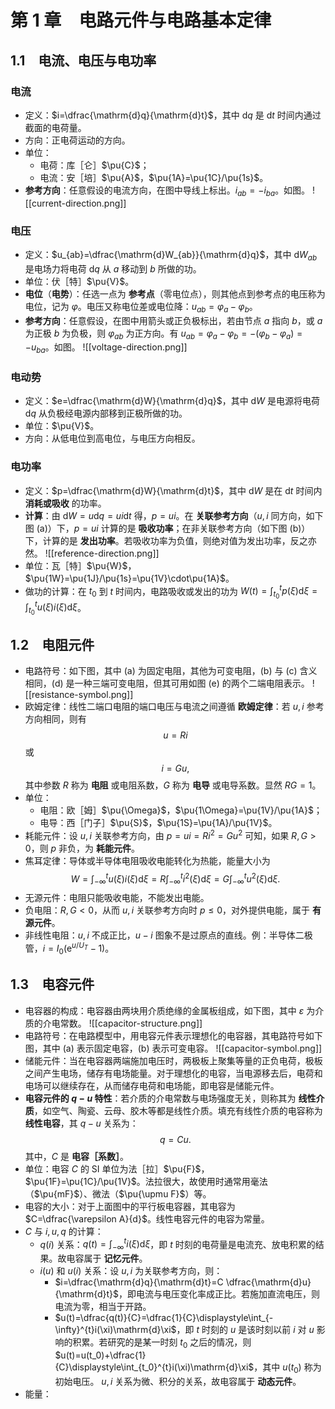 # 第 1 章　电路元件与电路基本定律
## 1.1　电流、电压与电功率
### 电流
- 定义：$i=\dfrac{\mathrm{d}q}{\mathrm{d}t}$，其中 $\mathrm{d}q$ 是 $\mathrm{d}t$ 时间内通过截面的电荷量。
- 方向：正电荷运动的方向。
- 单位：
	- 电荷：库［仑］$\pu{C}$；
	- 电流：安［培］$\pu{A}$，$\pu{1A}=\pu{1C}/\pu{1s}$。
- **参考方向**：任意假设的电流方向，在图中导线上标出。$i_{ab}=-i_{ba}$。如图。
  ![[current-direction.png]]
### 电压
- 定义：$u_{ab}=\dfrac{\mathrm{d}W_{ab}}{\mathrm{d}q}$，其中 $\mathrm{d}W_{ab}$ 是电场力将电荷 $\mathrm{d}q$ 从 $a$ 移动到 $b$ 所做的功。
- 单位：伏［特］$\pu{V}$。
- **电位**（**电势**）：任选一点为 **参考点**（零电位点），则其他点到参考点的电压称为电位，记为 $\varphi$。电压又称电位差或电位降：$u_{ab}=\varphi_a-\varphi_b$。
- **参考方向**：任意假设，在图中用箭头或正负极标出，若由节点 $a$ 指向 $b$，或 $a$ 为正极 $b$ 为负极，则 $\varphi_{ab}$ 为正方向。有 $u_{ab}=\varphi_a-\varphi_b=-(\varphi_b-\varphi_a)=-u_{ba}$。如图。
  ![[voltage-direction.png]]
### 电动势
- 定义：$e=\dfrac{\mathrm{d}W}{\mathrm{d}q}$，其中 $\mathrm{d}W$ 是电源将电荷 $\mathrm{d}q$ 从负极经电源内部移到正极所做的功。
- 单位：$\pu{V}$。
- 方向：从低电位到高电位，与电压方向相反。
### 电功率
- 定义：$p=\dfrac{\mathrm{d}W}{\mathrm{d}t}$，其中 $\mathrm{d}W$ 是在 $\mathrm{d}t$ 时间内 **消耗或吸收** 的功率。
- **计算**：由 $\mathrm{d}W=u \mathrm{d}q=ui \mathrm{d}t$ 得，$p=ui$。在 **关联参考方向**（$u,i$ 同方向，如下图 (a)）下，$p=ui$ 计算的是 **吸收功率**；在非关联参考方向（如下图 (b)）下，计算的是 **发出功率**。若吸收功率为负值，则绝对值为发出功率，反之亦然。
  ![[reference-direction.png]]
- 单位：瓦［特］$\pu{W}$，$\pu{1W}=\pu{1J}/\pu{1s}=\pu{1V}\cdot\pu{1A}$。
- 做功的计算：在 $t_0$ 到 $t$ 时间内，电路吸收或发出的功为 $W(t)=\displaystyle\int_{t_0}^{t}p(\xi)\mathrm{d}\xi=\displaystyle\int_{t_0}^{t}u(\xi)i(\xi)\mathrm{d}\xi$。
## 1.2　电阻元件

- 电路符号：如下图，其中 (a) 为固定电阻，其他为可变电阻，(b) 与 (c) 含义相同，(d) 是一种三端可变电阻，但其可用如图 (e) 的两个二端电阻表示。
  ![[resistance-symbol.png]]
- 欧姆定律：线性二端口电阻的端口电压与电流之间遵循 **欧姆定律**：若 $u,i$ 参考方向相同，则有 $$u=Ri$$或 $$i=Gu,$$其中参数 $R$ 称为 **电阻** 或电阻系数，$G$ 称为 **电导** 或电导系数。显然 $RG=1$。
- 单位：
	- 电阻：欧［姆］$\pu{\Omega}$，$\pu{1\Omega}=\pu{1V}/\pu{1A}$；
	- 电导：西［门子］$\pu{S}$，$\pu{1S}=\pu{1A}/\pu{1V}$。
- 耗能元件：设 $u,i$ 关联参考方向，由 $p=ui=Ri^2=Gu^2$ 可知，如果 $R,G>0$，则 $p$ 非负，为 **耗能元件**。
- 焦耳定律：导体或半导体电阻吸收电能转化为热能，能量大小为 $$W=\int_{-\infty}^{t}u(\xi)i(\xi)\mathrm{d}\xi=R \int_{-\infty}^{t}i^2(\xi)\mathrm{d}\xi=G \int_{-\infty}^{t}u^2(\xi)\mathrm{d}\xi.$$
- 无源元件：电阻只能吸收电能，不能发出电能。
- 负电阻：$R,G<0$，从而 $u,i$ 关联参考方向时 $p\le0$，对外提供电能，属于 **有源元件**。
- 非线性电阻：$u,i$ 不成正比，$u-i$ 图象不是过原点的直线。例：半导体二极管，$i=I_0(\mathrm{e}^{u/U_T}-1)$。
## 1.3　电容元件

- 电容器的构成：电容器由两块用介质绝缘的金属板组成，如下图，其中 $\varepsilon$ 为介质的介电常数。
  ![[capacitor-structure.png]]
- 电路符号：在电路模型中，用电容元件表示理想化的电容器，其电路符号如下图，其中 (a) 表示固定电容，(b) 表示可变电容。
  ![[capacitor-symbol.png]]
- 储能元件：当在电容器两端施加电压时，两极板上聚集等量的正负电荷，极板之间产生电场，储存有电场能量。对于理想化的电容，当电源移去后，电荷和电场可以继续存在，从而储存电荷和电场能，即电容是储能元件。
- **电容元件的 $q-u$ 特性**：若介质的介电常数与电场强度无关，则称其为 **线性介质**，如空气、陶瓷、云母、胶木等都是线性介质。填充有线性介质的电容称为 **线性电容**，其 $q-u$ 关系为：$$q=Cu.$$其中，$C$ 是 **电容［系数］**。
- 单位：电容 $C$ 的 SI 单位为法［拉］$\pu{F}$，$\pu{1F}=\pu{1C}/\pu{1V}$。法拉很大，故使用时通常用毫法（$\pu{mF}$）、微法（$\pu{\upmu F}$）等。
- 电容的大小：对于上面图中的平行板电容器，其电容为 $C=\dfrac{\varepsilon A}{d}$。线性电容元件的电容为常量。
- $C$ 与 $i,u,q$ 的计算：
	- $q(i)$ 关系：$q(t)=\displaystyle\int_{-\infty}^{t}i(\xi)\mathrm{d}\xi$，即 $t$ 时刻的电荷量是电流充、放电积累的结果。故电容属于 **记忆元件**。
	- $i(u)$ 和 $u(i)$ 关系：设 $u,i$ 为关联参考方向，则：
		- $i=\dfrac{\mathrm{d}q}{\mathrm{d}t}=C \dfrac{\mathrm{d}u}{\mathrm{d}t}$，即电流与电压变化率成正比。若施加直流电压，则电流为零，相当于开路。
		- $u(t)=\dfrac{q(t)}{C}=\dfrac{1}{C}\displaystyle\int_{-\infty}^{t}i(\xi)\mathrm{d}\xi$，即 $t$ 时刻的 $u$ 是该时刻以前 $i$ 对 $u$ 影响的积累。若研究的是某一时刻 $t_0$ 之后的情况，则 $u(t)=u(t_0)+\dfrac{1}{C}\displaystyle\int_{t_0}^{t}i(\xi)\mathrm{d}\xi$，其中 $u(t_0)$ 称为初始电压。
	  $u,i$ 关系为微、积分的关系，故电容属于 **动态元件**。
- 能量：